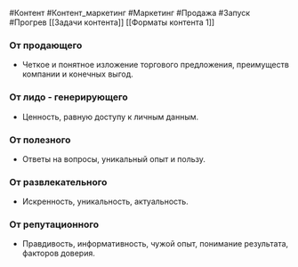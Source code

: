 #Контент #Контент_маркетинг  #Маркетинг  #Продажа #Запуск #Прогрев 
[[Задачи контента]]
[[Форматы контента 1]]

### От продающего
- Четкое и понятное изложение торгового предложения, преимуществ компании и конечных выгод.
### От лидо - генерирующего
- Ценность, равную доступу к личным данным.
### От полезного
- Ответы на вопросы, уникальный опыт и пользу.
### От развлекательного
- Искренность, уникальность, актуальность.
### От репутационного
- Правдивость, информативность, чужой опыт, понимание результата, факторов доверия.
